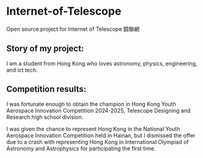 # Internet-of-Telescope
Open source project for Internet of Telescope 鏡聯網

## Story of my project:
I am a student from Hong Kong who loves astronomy, physics, engineering, and ict tech.

## Competition results:
I was fortunate enough to obtain the champion in Hong Kong Youth Aerospace Innovation Competition 2024-2025, Telescope Designing and Research high school division.

I was given the chance to represent Hong Kong in the National Youth Aerospace Innovation Competition held in Hainan, but I dismissed the offer due to a crash with representing Hong Kong in International Olympiad of Astronomy and Astrophysics for participating the first time.
